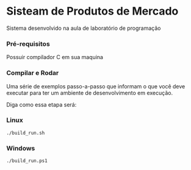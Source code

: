 # Sisteam de Produtos de Mercado
Sistema desenvolvido na aula de laboratório de programação

### Pré-requisitos

Possuir compilador C em sua maquina

### Compilar e Rodar

Uma série de exemplos passo-a-passo que informam o que você deve executar para ter um ambiente de desenvolvimento em execução.

Diga como essa etapa será:

### Linux
```
./build_run.sh
```

### Windows
```
./build_run.ps1
```
